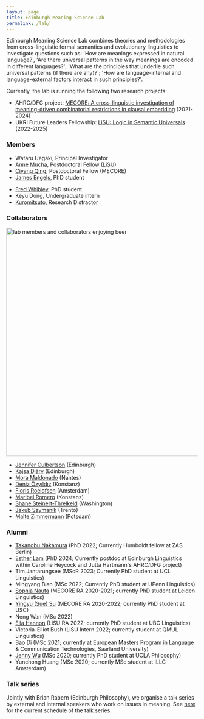 ```yaml
---
layout: page
title: Edinburgh Meaning Science Lab
permalink: /lab/
---
```


Edinburgh Meaning Science Lab combines theories and methodologies from
cross-linguistic formal semantics and evolutionary linguistics to investigate
questions such as: 'How are meanings expressed in natural language?', 'Are there
universal patterns in the way meanings are encoded in different languages?'; 
'What are the principles that underlie such universal patterns (if there are any)?'; 'How are language-internal and language-external factors interact in such 
principles?'.


Currently, the lab is running the following two research projects: 

- AHRC/DFG project: [MECORE: A cross-linguistic investigation of meaning-driven combinatorial restrictions in clausal embedding](https://wuegaki.ppls.ed.ac.uk/mecore/) (2021-2024)
- UKRI Future Leaders Fellowship: [LiSU: Logic in Semantic Universals](http://www.wataruuegaki.com/flf/) (2022-2025)

### Members

<!-- <img src="{{ site.baseurl }}/images/Arthurs.JPG" alt="some lab members on Arthur's Seat" style="width: 600px;"/> -->

- Wataru Uegaki, Principal Investigator
- [Anne Mucha](https://scholar.google.com/citations?user=R4g8pBAAAAAJ&hl=en&oi=ao), Postdoctoral Fellow (LiSU)
- [Ciyang Qing](https://sites.google.com/site/qciyang/), Postdoctoral Fellow (MECORE)
- [James Engels](https://uk.linkedin.com/in/james-engels), PhD student 
<!-- - [Esther Lam](https://www.ed.ac.uk/profile/esther-lam), PhD student -->
- [Fred Whibley](https://uk.linkedin.com/in/fred-whibley-ab0310192), PhD student
- Keyu Dong, Undergraduate intern
- [Kuromitsuto](https://twitter.com/wataruu/status/1668310596918591490), Research Distractor

### Collaborators

<img src="{{ site.baseurl }}/images/IMG_6325.jpg" alt="lab members and collaborators enjoying beer" style="width: 600px;"/>

- [Jennifer Culbertson](http://jennifer-culbertson.github.io/) (Edinburgh)
- [Kajsa Djärv](https://kdjarv.wixsite.com/kajsadjarv) (Edinburgh)
- [Mora Maldonado](https://moramaldonado.github.io/) (Nantes)
- [Deniz Özyıldız](https://deniz.fr/) (Konstanz)
- [Floris Roelofsen](https://www.florisroelofsen.com/) (Amsterdam)
- [Maribel Romero](https://ling.sprachwiss.uni-konstanz.de/pages/home/romero/index.html) (Konstanz)
- [Shane Steinert-Threlkeld](https://www.shane.st) (Washington)
- [Jakub Szymanik](https://jakubszymanik.com/) (Trento)
- [Malte Zimmermann](https://www.ling.uni-potsdam.de/~zimmermann/) (Potsdam)

### Alumni

- [Takanobu Nakamura](https://takanobunakamura.github.io/) (PhD 2022; Currently Humboldt fellow at ZAS Berlin)
- [Esther Lam](https://sites.google.com/view/estherlam/home) (PhD 2024; Currently postdoc at Edinburgh Linguistics within Caroline Heycock and Jutta Hartmann's AHRC/DFG project)
- Tim Jantarungsee (MScR 2023; Currently PhD student at UCL Linguistics)
- Mingyang Bian (MSc 2022; Currently PhD student at UPenn Linguistics)
- [Sophia Nauta](https://www.universiteitleiden.nl/medewerkers/sophia-nauta) (MECORE RA 2020-2021; currently PhD student at Leiden Linguistics)
- [Yingyu (Sue) Su](https://cn.linkedin.com/in/suyingyu/en) (MECORE RA 2020-2022; currently PhD student at USC)
- Neng Wan (MSc 2022)
- [Ella Hannon](https://linguistics.ubc.ca/profile/ella-hannon/) (LiSU RA 2022; currently PhD student at UBC Linguistics)
- Victoria-Elliot Bush (LiSU Intern 2022; currently student at QMUL Linguistics)
- Bao Di (MSc 2021; currently at European Masters Program in 
Language & Communication Technologies, Saarland University)
- [Jenny Wu](https://philosophy.ucla.edu/person/jenny-wu/) (MSc 2020; currently PhD student at UCLA Philosophy)
- Yunchong Huang (MSc 2020; currently MSc student at ILLC Amsterdam)

### Talk series

Jointly with Brian Rabern (Edinburgh Philosophy), we organise a talk series by
external and internal speakers who work on issues in meaning. See
[here](https://brianrabern.github.io/emsg/index.html) for the current schedule of
the talk series.
